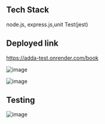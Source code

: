 
## Tech Stack
node.js, express.js,unit Test(jest)
## Deployed link
https://adda-test.onrender.com/book

![image](https://github.com/kkalyankumar9/adda_test/assets/112814583/a39f5259-75cd-454c-8eee-5699da1925b0)

![image](https://github.com/kkalyankumar9/adda_test/assets/112814583/9d733a7d-7bbf-4c75-ad1c-7c4e5239f655)

## Testing
![image](https://github.com/kkalyankumar9/adda_test/assets/112814583/5fe93c04-886e-4033-9360-54f42d848df5)
